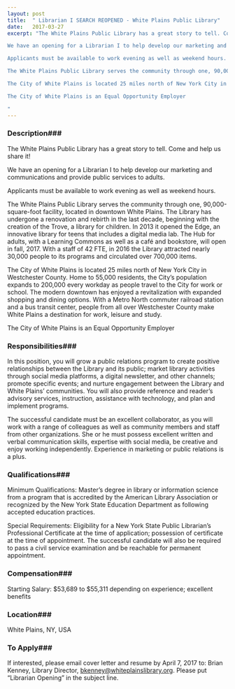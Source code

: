 ```yaml
---
layout: post
title:  " Librarian I SEARCH REOPENED - White Plains Public Library"
date:   2017-03-27
excerpt: "The White Plains Public Library has a great story to tell. Come and help us share it! 

We have an opening for a Librarian I to help develop our marketing and communications and provide public services to adults. 

Applicants must be available to work evening as well as weekend hours.

The White Plains Public Library serves the community through one, 90,000-square-foot facility, located in downtown White Plains. The Library has undergone a renovation and rebirth in the last decade, beginning with the creation of the Trove, a library for children. In 2013 it opened the Edge, an innovative library for teens that includes a digital media lab. The Hub for adults, with a Learning Commons as well as a café and bookstore, will open in fall, 2017. With a staff of 42 FTE, in 2016 the Library attracted nearly 30,000 people to its programs and circulated over 700,000 items.

The City of White Plains is located 25 miles north of New York City in Westchester County. Home to 55,000 residents, the City’s population expands to 200,000 every workday as people travel to the City for work or school. The modern downtown has enjoyed a revitalization with expanded shopping and dining options. With a Metro North commuter railroad station and a bus transit center, people from all over Westchester County make White Plains a destination for work, leisure and study. 

The City of White Plains is an Equal Opportunity Employer 

"
---
```


### Description###

The White Plains Public Library has a great story to tell. Come and help us share it! 

We have an opening for a Librarian I to help develop our marketing and communications and provide public services to adults. 

Applicants must be available to work evening as well as weekend hours.

The White Plains Public Library serves the community through one, 90,000-square-foot facility, located in downtown White Plains. The Library has undergone a renovation and rebirth in the last decade, beginning with the creation of the Trove, a library for children. In 2013 it opened the Edge, an innovative library for teens that includes a digital media lab. The Hub for adults, with a Learning Commons as well as a café and bookstore, will open in fall, 2017. With a staff of 42 FTE, in 2016 the Library attracted nearly 30,000 people to its programs and circulated over 700,000 items.

The City of White Plains is located 25 miles north of New York City in Westchester County. Home to 55,000 residents, the City’s population expands to 200,000 every workday as people travel to the City for work or school. The modern downtown has enjoyed a revitalization with expanded shopping and dining options. With a Metro North commuter railroad station and a bus transit center, people from all over Westchester County make White Plains a destination for work, leisure and study. 

The City of White Plains is an Equal Opportunity Employer 




### Responsibilities###

In this position, you will grow a public relations program to create positive relationships between the Library and its public; market library activities through social media platforms, a digital newsletter, and other channels; promote specific events; and nurture engagement between the Library and White Plains’ communities. You will also provide reference and reader’s advisory services, instruction, assistance with technology, and plan and implement programs. 

The successful candidate must be an excellent collaborator, as you will work with a range of colleagues as well as community members and staff from other organizations.  She or he must possess excellent written and verbal communication skills, expertise with social media, be creative and enjoy working independently. Experience in marketing or public relations is a plus. 


### Qualifications###

Minimum Qualifications: Master’s degree in library or information science from a program that is accredited by the American Library Association or recognized by the New York State Education Department as following accepted education practices. 

Special Requirements: Eligibility for a New York State Public Librarian’s Professional Certificate at the time of application; possession of certificate at the time of appointment. The successful candidate will also be required to pass a civil service examination and be reachable for permanent appointment.



### Compensation###

Starting Salary: $53,689 to $55,311 depending on experience; excellent benefits


### Location###

White Plains, NY, USA




### To Apply###

If interested, please email cover letter and resume by April 7, 2017 to: Brian Kenney, Library Director, bkenney@whiteplainslibrary.org. Please put “Librarian Opening” in the subject line.






